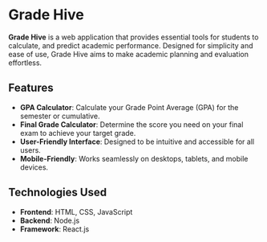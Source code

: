 # Grade Hive

**Grade Hive** is a web application that provides essential tools for students to calculate, and predict academic performance. Designed for simplicity and ease of use, Grade Hive aims to make academic planning and evaluation effortless.

## Features

- **GPA Calculator**: Calculate your Grade Point Average (GPA) for the semester or cumulative.
- **Final Grade Calculator**: Determine the score you need on your final exam to achieve your target grade.
- **User-Friendly Interface**: Designed to be intuitive and accessible for all users.
- **Mobile-Friendly**: Works seamlessly on desktops, tablets, and mobile devices.

## Technologies Used

- **Frontend**: HTML, CSS, JavaScript
- **Backend**: Node.js
- **Framework**: React.js
